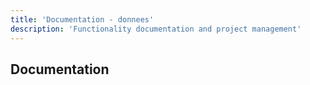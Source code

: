 ```yaml
---
title: 'Documentation - donnees'
description: 'Functionality documentation and project management'
---
```


## Documentation
